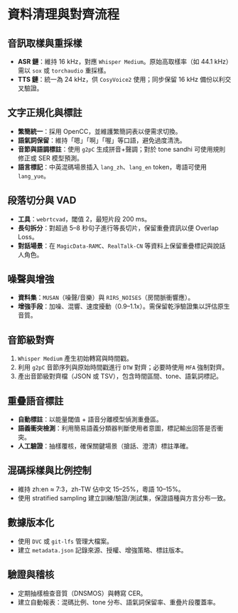 # 資料清理與對齊流程

## 音訊取樣與重採樣
- **ASR 鏈**：維持 16 kHz，對應 `Whisper Medium`。原始高取樣率（如 44.1 kHz）需以 `sox` 或 `torchaudio` 重採樣。
- **TTS 鏈**：統一為 24 kHz，供 `CosyVoice2` 使用；同步保留 16 kHz 備份以利交叉驗證。

## 文字正規化與標註
- **繁簡統一**：採用 OpenCC，並維護繁簡詞表以便需求切換。
- **語氣詞保留**：維持「嗯」「啊」「喔」等口語，避免過度清洗。
- **音節與語調標註**：使用 `g2pC` 生成拼音+聲調；對於 tone sandhi 可使用規則修正或 SER 模型預測。
- **語言標記**：中英混碼場景插入 `lang_zh`、`lang_en` token，粵語可使用 `lang_yue`。

## 段落切分與 VAD
- **工具**：`webrtcvad`，閾值 2，最短片段 200 ms。
- **長句拆分**：對超過 5–8 秒句子進行等長切片，保留重疊資訊以便 Overlap Loss。
- **對話場景**：在 `MagicData-RAMC`、`RealTalk-CN` 等資料上保留重疊標記與說話人角色。

## 噪聲與增強
- **資料集**：`MUSAN`（噪聲/音樂）與 `RIRS_NOISES`（房間脈衝響應）。
- **增強手段**：加噪、混響、速度擾動（0.9–1.1x）。需保留乾淨驗證集以評估原生音質。

## 音節級對齊
1. `Whisper Medium` 產生初始轉寫與時間戳。
2. 利用 `g2pC` 音節序列與原始時間戳進行 `DTW` 對齊；必要時使用 `MFA` 強制對齊。
3. 產出音節級對齊檔（JSON 或 TSV），包含時間區間、tone、語氣詞標記。

## 重疊語音標註
- **自動標註**：以能量閾值 + 語音分離模型偵測重疊區。
- **語義衝突檢測**：利用簡易語義分類器判斷使用者意圖，標記輸出回答是否衝突。
- **人工驗證**：抽樣覆核，確保關鍵場景（搶話、澄清）標註準確。

## 混碼採樣與比例控制
- 維持 zh:en ≈ 7:3，zh-TW 佔中文 15–25%，粵語 10–15%。
- 使用 stratified sampling 建立訓練/驗證/測試集，保證語種與方言分布一致。

## 數據版本化
- 使用 `DVC` 或 `git-lfs` 管理大檔案。
- 建立 `metadata.json` 記錄來源、授權、增強策略、標註版本。

## 驗證與稽核
- 定期抽樣檢查音質（DNSMOS）與轉寫 CER。
- 建立自動報表：混碼比例、tone 分布、語氣詞保留率、重疊片段覆蓋率。
